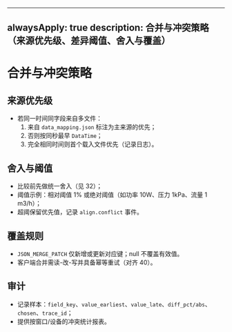 ______________________________________________________________________

## alwaysApply: true description: 合并与冲突策略（来源优先级、差异阈值、舍入与覆盖）

# 合并与冲突策略

## 来源优先级

- 若同一时间同字段来自多文件：
  1. 来自 `data_mapping.json` 标注为主来源的优先；
  1. 否则按同秒最早 `DataTime`；
  1. 完全相同时间则首个载入文件优先（记录日志）。

## 舍入与阈值

- 比较前先做统一舍入（见 32）；
- 阈值示例：相对阈值 1% 或绝对阈值（如功率 10W、压力 1kPa、流量 1 m3/h）；
- 超阈保留优先值，记录 `align.conflict` 事件。

## 覆盖规则

- `JSON_MERGE_PATCH` 仅新增或更新对应键；null 不覆盖有效值。
- 客户端合并需读-改-写并具备幂等重试（对齐 40）。

## 审计

- 记录样本：`field_key`、`value_earliest`、`value_late`、`diff_pct/abs`、`chosen`、`trace_id`；
- 提供按窗口/设备的冲突统计报表。
